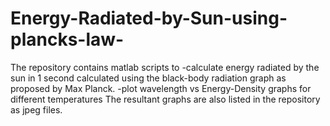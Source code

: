 # Energy-Radiated-by-Sun-using-plancks-law-
The repository contains matlab scripts to
-calculate energy radiated by the sun in 1 second calculated using the black-body radiation graph as proposed by Max Planck.
-plot wavelength vs Energy-Density graphs for different temperatures
The resultant graphs are also listed in the repository as jpeg files.
